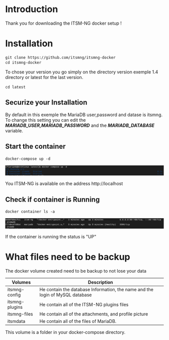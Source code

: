 # Introduction
Thank you for downloading the ITSM-NG docker setup !

# Installation
```
git clone https://github.com/itsmng/itsmng-docker
cd itsmng-docker
```
To chose your version you go simply on the directory version exemple 1.4 directory or latest for the last version.
```
cd latest
```

## Securize your Installation
By default in this exemple the MariaDB user,password and datase is itsmng. To change this setting you can edit the ***MARIADB_USER,MARIADB_PASSWORD*** and the ***MARIADB_DATABASE*** variable.

## Start the container
```
docker-compose up -d
```
![Docker Compose UP](img/docker-compose-up.png)

You ITSM-NG is available on the address http://localhost

## Check if container is Running
```
docker container ls -a
```
![Docker Container LS](img/docker-container-ls.png)

If the container is running the status is "UP"

# What files need to be backup 
The docker volume created need to be backup to not lose your data

| Volumes        | Description                                                                   |
|----------------|-------------------------------------------------------------------------------|
| itsmng-config  | He contain the database Information, the name and the login of MySQL database |
| itsmng-plugins | He contain all of the ITSM-NG plugins files                                   |
| itsmng-files   | He contain all of the attachments, and profile picture                        |
| itsmdata       | He contain all of the files of MariaDB.                                       |

This volume is a folder in your docker-compose directory.
